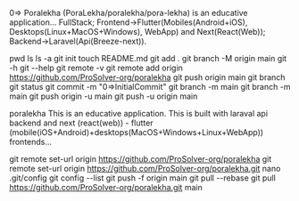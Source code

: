 0=> Poralekha (PoraLekha/poralekha/pora-lekha) is an educative application...
FullStack;
Frontend->Flutter(Mobiles(Android+iOS), Desktops(Linux+MacOS+Windows), WebApp) and Next(React(Web));
Backend->Laravel(Api(Breeze-next)).

pwd
ls
ls -a
git init
touch README.md
git add .
git branch -M origin main
git -h
git --help
git remote -v
git remote add origin https://github.com/ProSolver-org/poralekha
git push origin main
git branch
git status
git commit -m "0=>InitialCommit"
git branch -m main
git branch -m main
git push origin -u main
git push -u origin main

poralekha
This is an educative application. This is built with laraval api backend and next (react(web)) - flutter (mobile(iOS+Android)+desktops(MacOS+Windows+Linux+WebApp)) frontends...

git remote set-url origin https://github.com/ProSolver-org/poralekha
git remote set-url origin https://github.com/ProSolver-org/poralekha.git
nano .git/config
git config --list
git push -f origin main
git pull --rebase
git pull https://github.com/ProSolver-org/poralekha.git main
